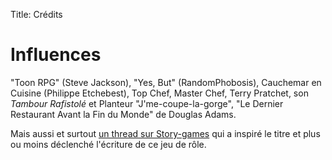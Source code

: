 Title: Crédits

# Influences

"Toon RPG" (Steve Jackson), "Yes, But" (RandomPhobosis), Cauchemar en Cuisine
(Philippe Etchebest), Top Chef, Master Chef, Terry Pratchet, son *Tambour Rafistolé*
et Planteur "J'me-coupe-la-gorge", "Le Dernier Restaurant Avant la Fin du Monde"
de Douglas Adams.

Mais aussi et surtout [un thread sur Story-games](http://www.story-games.com/forums/discussion/comment/360979#Comment_360979)
qui a inspiré le titre et plus ou moins déclenché l'écriture de ce jeu de rôle.
